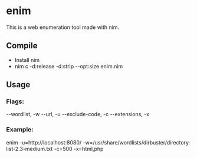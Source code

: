 # enim
This is a web enumeration tool made with nim.

## Compile
- Install nim
- nim c -d:release -d:strip --opt:size enim.nim

## Usage

### Flags:
--wordlist, 	-w
--url,			-u
--exclude-code, -c
--extensions,	-x

### Example:
enim -u=http://localhost:8080/ -w=/usr/share/wordlists/dirbuster/directory-list-2.3-medium.txt -c=500 -x=html,php 
